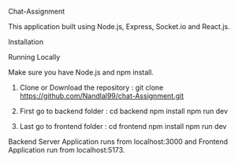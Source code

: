 Chat-Assignment

This application built using Node.js, Express, Socket.io and React.js.

Installation

Running Locally

Make sure you have Node.js and npm install.

  1. Clone or Download the repository :
    git clone https://github.com/Nandlal99/chat-Assignment.git

  2. First go to backend folder :
     cd backend
     npm install
     npm run dev
     
  3. Last go to frontend folder :
     cd frontend
     npm install
     npm run dev

Backend Server Application runs from localhost:3000 and Frontend Application run from  localhost:5173.
